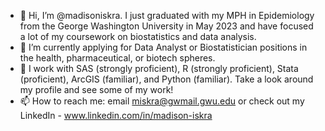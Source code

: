 - 👋 Hi, I’m @madisoniskra. I just graduated with my MPH in Epidemiology from the George Washington University in May 2023 and have focused a lot of my coursework on biostatistics and data analysis.
- 👀 I’m currently applying for Data Analyst or Biostatistician positions in the health, pharmaceutical, or biotech spheres.
- 🌱 I work with SAS (strongly proficient), R (strongly proficient), Stata (proficient), ArcGIS (familiar), and Python (familiar). Take a look around my profile and see some of my work!
- 📫 How to reach me: email miskra@gwmail.gwu.edu or check out my LinkedIn - www.linkedin.com/in/madison-iskra



<!---
madisoniskra/madisoniskra is a ✨ special ✨ repository because its `README.md` (this file) appears on your GitHub profile.
You can click the Preview link to take a look at your changes.
--->
